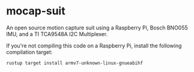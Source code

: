 # mocap-suit

An open source motion capture suit using a Raspberry Pi, Bosch BNO055 IMU, and a TI TCA9548A I2C Multiplexer.

If you're not compiling this code on a Raspberry Pi, install the following compilation target:

```
rustup target install armv7-unknown-linux-gnueabihf
```
